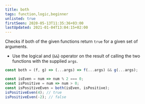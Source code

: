 ```yaml
---
title: both
tags: function,logic,beginner
unlisted: true
firstSeen: 2020-05-13T11:35:36+03:00
lastUpdated: 2021-01-04T13:04:15+02:00
---
```


Checks if both of the given functions return `true` for a given set of arguments.

- Use the logical and (`&&`) operator on the result of calling the two functions with the supplied `args`.

```js
const both = (f, g) => (...args) => f(...args) && g(...args);
```

```js
const isEven = num => num % 2 === 0;
const isPositive = num => num > 0;
const isPositiveEven = both(isEven, isPositive);
isPositiveEven(4); // true
isPositiveEven(-2); // false
```
